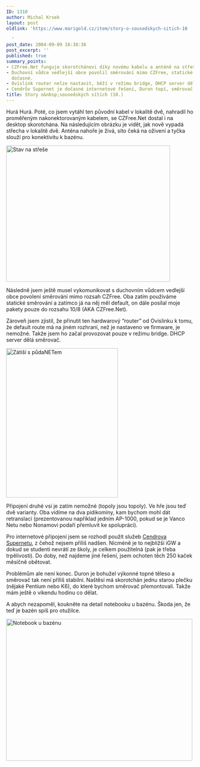 ```yaml
---
ID: 1310
author: Michal Krsek
layout: post
oldlink: 'https://www.marigold.cz/item/story-o-sousedskych-sitich-10

  '
post_date: 2004-09-09 16:38:36
post_excerpt: ''
published: true
summary_points:
- CZFree.Net funguje skorotchánovi díky novému kabelu a anténě na střeše.
- Duchovní vůdce vedlejší obce povolil směrování mimo CZFree, statické směrování je
  dočasné.
- Ovislink router nelze nastavit, běží v režimu bridge, DHCP server dělá směrovač.
- Cendrův Supernet je dočasné internetové řešení, Duron topí, směrovač bude přemontován.
title: Story o&nbsp;sousedských sítích (10.)
---
```


<p>
Hurá Hurá. Poté, co jsem vytáhl ten původní kabel v lokalitě dvě, nahradil ho proměřeným nakonektorovaným kabelem, se CZFree.Net dostal i na desktop skorotchána. Na následujícím obrázku je vidět, jak nově vypadá střecha v lokalitě dvě. Anténa nahoře je živá, síto čeká na oživení a tyčka slouží pro konektivitu k bazénu.</p>
<div class="rightbox"><img src="/wp-content/uploads/rsscache/20040909-antena.JPG" alt="Stav na střeše" width="440" height="365" /> </div><p>
Následně jsem ještě musel vykomunikovat s duchovním vůdcem vedlejší obce povolení směrování mimo rozsah CZFree. Oba zatím používáme statické směrování a zatímco já na něj měl default, on dále posílal moje pakety pouze do rozsahu 10/8 (AKA CZFree.Net).</p>
<p>
Zároveň jsem zjistil, že přinutit ten hardwarový &#8220;router&#8221; od Ovislinku k tomu, že default route má na jiném rozhraní, než je nastaveno ve firmware, je nemožné. Takže jsem ho začal provozovat pouze v režimu bridge. DHCP server dělá směrovač. </p>
<p>
<img src="/wp-content/uploads/rsscache/20040909-zatisipudanetu.JPG" alt="Zátiší s půdaNETem" width="300" height="400" /></p>
<p>
Připojení druhé vsi je zatím nemožné (topoly jsou topoly). Ve hře jsou teď dvě varianty. Oba vidíme na dva pidikomíny, kam bychom mohl dát retranslaci (prezentovanou například jedním AP-1000, pokud se je Vanco Netu nebo Nonamovi podaří přemluvit ke spolupráci).</p>
<p>
Pro internetové připojení jsem se rozhodl použít služeb <a href="http://czfree.thundernet.cz/">Cendrova Supernetu</a>, z čehož nejsem příliš nadšen. Nicméně je to nejbližší iGW a dokud se studenti nevrátí ze školy, je celkem použitelná (pak je třeba trpělivosti). Do doby, než najdeme jiné řešení, jsem ochoten těch 250 kaček měsíčně obětovat.</p>
<p>
Problémům ale není konec. Duron je bohužel výkonné topné těleso a směrovač tak není příliš stabilní. Naštěsí má skorotchán jednu starou plečku (nějaké Pentium nebo K6), do které bychom směrovač přemontovali. Takže mám ještě o víkendu hodinu co dělat.  </p>
<p>
A abych nezapoměl, koukněte na detail notebooku u bazénu. Škoda jen, že teď je bazén spíš pro otužilce. </p>
<img src="/wp-content/uploads/rsscache/20040909-bazenanotebook.JPG" alt="Notebook u bazénu" width="500" height="380" />
</p>